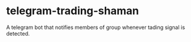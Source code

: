 # telegram-trading-shaman
A telegram bot that notifies members of group whenever tading signal is detected.
